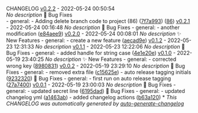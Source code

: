 <hd> CHANGELOG <hd><hd> [v0.2.2](https://github.com/gatesfoundation/TextMining-Learning/releases/tag/v0.2.2) - 2022-05-24 00:50:54 <br> *No description* <hd><hd><hd> :bug: Bug Fixes <br> - general: - Adding delete branch code to project (<hd>86) ([7f7a993](https://github.com/gatesfoundation/TextMining-Learning/commit/7f7a9938e2085f22cda5d00f29a4bd64642af4a7)) ([<hd>86](https://github.com/gatesfoundation/TextMining-Learning/pull/86)) <hd><hd> [v0.2.1](https://github.com/gatesfoundation/TextMining-Learning/releases/tag/v0.2.1) - 2022-05-24 00:16:48 *No description* <hd><hd><hd> :bug: Bug Fixes - general: - another modification ([e84aee9](https://github.com/gatesfoundation/TextMining-Learning/commit/e84aee91e79595c34ee913f0986f3925745f8b18)) <hd><hd> [v0.2.0](https://github.com/gatesfoundation/TextMining-Learning/releases/tag/v0.2.0) - 2022-05-24 00:08:01 *No description* <hd><hd><hd> :sparkles: New Features - general: - create a new feature ([aecad9e](https://github.com/gatesfoundation/TextMining-Learning/commit/aecad9edefd1d2ddccc477b699d635c1aa9464fa)) <hd><hd> [v0.1.2](https://github.com/gatesfoundation/TextMining-Learning/releases/tag/v0.1.2) - 2022-05-23 12:31:33 *No description* <hd><hd> [v0.1.1](https://github.com/gatesfoundation/TextMining-Learning/releases/tag/v0.1.1) - 2022-05-23 12:22:06 *No description* <hd><hd><hd> :bug: Bug Fixes - general: - added handle for string case ([4e1e20e](https://github.com/gatesfoundation/TextMining-Learning/commit/4e1e20e92d10d135d8ebae5942992076435615fe)) <hd><hd> [v0.1.0](https://github.com/gatesfoundation/TextMining-Learning/releases/tag/v0.1.0) - 2022-05-19 23:40:25 *No description* <hd><hd><hd> :sparkles: New Features - general: - corrected wrong key ([8980831](https://github.com/gatesfoundation/TextMining-Learning/commit/898083102cc648537c3511ffc3d602bdcfbc9ea5)) <hd><hd> [v0.0.2](https://github.com/gatesfoundation/TextMining-Learning/releases/tag/v0.0.2) - 2022-05-19 23:29:10 *No description* <hd><hd><hd> :bug: Bug Fixes - general: - removed extra file ([c15625e](https://github.com/gatesfoundation/TextMining-Learning/commit/c15625eb2d45a6e29fd8ddebf908e0fd5d3b40d3)) - auto release tagging initials ([9232320](https://github.com/gatesfoundation/TextMining-Learning/commit/923232065be1e62013e55933213fc2d86e5b2c70)) <hd><hd><hd> :bug: Bug Fixes - general: - first run on auto release tagging ([27a7400](https://github.com/gatesfoundation/TextMining-Learning/commit/27a7400cd8e7efe6d7c6a3b150e2d2e0dcbe039e)) <hd><hd> [v0.0.1](https://github.com/gatesfoundation/TextMining-Learning/releases/tag/v0.0.1) - 2022-05-19 23:00:03 *No description* <hd><hd><hd> :bug: Bug Fixes - general: - updated secret line ([6195dad](https://github.com/gatesfoundation/TextMining-Learning/commit/6195dada50a90ca742ade59251df95258350cbbb)) <hd><hd><hd> :bug: Bug Fixes - general: - updated changelog yml ([a1463ab](https://github.com/gatesfoundation/TextMining-Learning/commit/a1463abff52fe5ab95183785cf9d8b94e0545c69)) - added changelog actions ([b63a120](https://github.com/gatesfoundation/TextMining-Learning/commit/b63a12071a2b87594a87a3e4a79152f381286593)) \* *This CHANGELOG was automatically generated by [auto-generate-changelog](https://github.com/gatesfoundation/auto-changelog)*
